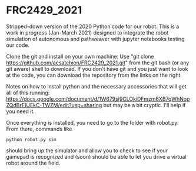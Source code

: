 # FRC2429_2021

Stripped-down version of the 2020 Python code for our robot.  This is a work in progress (Jan-March 2021) designed to integrate the robot simulation of autonomous and pathweaver with jupyter notebooks testing our code. 

Clone the git and install on your own machine:
Use "git clone https://github.com/aesatchien/FRC2429_2021.git" from the git bash (or any git aware) shell to download.
If you don't have git and you just want to look at the code, you can download the repository from the links on the right.

Notes on how to install python and the necessary accessories that will get all of this running:
https://docs.google.com/document/d/1W679sj9CLOkiDFmzm6XB7qWhNopZQdBrFIUEkC-TWZM/edit?usp=sharing but may be a bit cryptic.  I'll help if you need it.

Once everything is installed, you need to go to the folder with robot.py.  From there, commands like

```python robot.py sim```

should bring up the simulator and allow you to check to see if your gamepad is recognized and (soon) should be able to let you drive a virtual robot around the field. 
